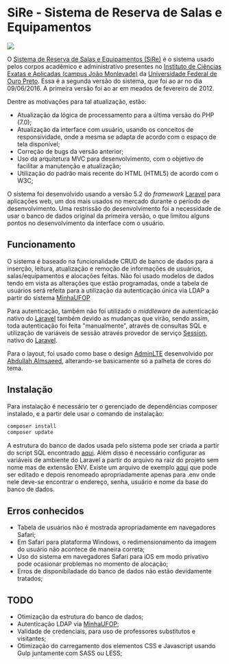 # SiRe - Sistema de Reserva de Salas e Equipamentos

![](https://github.com/jpmoura/sire-icea-ufop/blob/master/.overview.gif)

O [Sistema de Reserva de Salas e Equipamentos (SiRe)](http://200.239.152.5/reserva/public)
é o sistema usado pelos corpos acadêmico e administrativo presentes no
[Instituto de Ciências Exatas e Aplicadas (campus João Monlevade)](http://www.icea.ufop.br)
da [Universidade Federal de Ouro Preto](http://ufop.br). Essa é a segunda versão
do sistema, que foi ao ar no dia 09/06/2016. A primeira versão foi ao ar em
meados de fevereiro de 2012.

Dentre as motivações para tal atualização, estão:
* Atualização da lógica de processamento para a última versão do PHP (7.0);
* Atualização da interface com usuário, usando os conceitos de responsividade,
onde a mesma se adapta de acordo com o espaço de tela disponível;
* Correção de bugs da versão anterior;
* Uso da arquitetura MVC para desenvolvimento, com o objetivo de facilitar a
manutenção e atualização;
* Utilização do padrão mais recente do HTML (HTML5) de acordo com o W3C;

O sistema foi desenvolvido usando a versão 5.2 do *framework* [Laravel](https://laravel.com/)
para aplicações web, um dos mais usados no mercado durante o período de
desenvolvimento. Uma restrissão do desenvolvimento foi a necessidade de usar o
banco de dados original da primeira versão, o que limitou alguns pontos no
desenvolvimento da interface com o usuário.

## Funcionamento
O sistema é baseado na funcionalidade CRUD de banco de dados para a inserção,
leitura, atualização e remoção de informações de usuários, salas/equipamentos e
alocações feitas. Não foi usado modelos de dados tendo em vista as alterações
que estão programadas, onde a tabela de usuários será refeita para a utilização
da autenticação única via LDAP a partir do sistema [MinhaUFOP](http://www.minha.ufop.br/)

Para autenticação, também não foi utilizado o *middleware* de autenticação nativo
do [Laravel](https://laravel.com/) também devido as mudanças que virão,
sendo assim, toda autenticação foi feita "manualmente", através de consultas SQL
e utilização de variáveis de sessão através provedor de serviço
[Session](https://laravel.com/docs/5.2/session), nativo do [Laravel](https://laravel.com/).

Para o layout, foi usado como base o design [AdminLTE](https://almsaeedstudio.com/themes/AdminLTE/documentation/index.html)
desenvolvido por [Abdullah Almsaeed](mailto:abdullah@almsaeedstudio.com),
alterando-se basicamente só a palheta de cores do tema.

## Instalação
Para instalação é necessário ter o gerenciado de dependências composer instalado,
e a partir dele usar o comando de instalação:

```bash
composer install
composer update
```

A estrutura do banco de dados usada pelo sistema pode ser criada a partir do
script SQL encontrado [aqui](./DUMP_bdreserva.sql). Além disso é necessário configurar as variáveis
de ambiente do Laravel a partir do arquivo na raiz do projeto sem nome mas de
extensão ENV. Existe um arquivo de exemplo [aqui](./.env.example) que pode ser editado e depois
renomeado apropriadamente apenas para .env onde nele deve-se encontrar o
endereço, senha, usuário e nome da base do banco de dados.

## Erros conhecidos

* Tabela de usuários não é mostrada apropriadamente em navegadores Safari;
* Em Safari para plataforma Windows, o redimensionamento da imagem do usuário
não acontece de maneira correta;
* Uso do sistema em navegadores Safari para iOS em modo privativo pode ocasionar
problemas no momento de alocação;
* Erros de disponibiladade do banco de dados não estão devidamente tratados;

## TODO

* Otimização da estrutura do banco de dados;
* Autenticação LDAP via [MinhaUFOP](http://www.minha.ufop.br/);
* Validade de credenciais, para uso de professores substitutos e visitantes;
* Otimização do carregamento dos elementos CSS e Javascript usando Gulp juntamente com SASS ou LESS;
